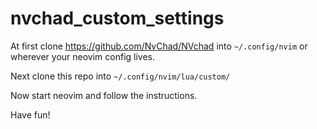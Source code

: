 # nvchad_custom_settings
At first clone https://github.com/NvChad/NVchad into `~/.config/nvim` or wherever your neovim config lives. 

Next clone this repo into `~/.config/nvim/lua/custom/`

Now start neovim and follow the instructions.

Have fun! 
